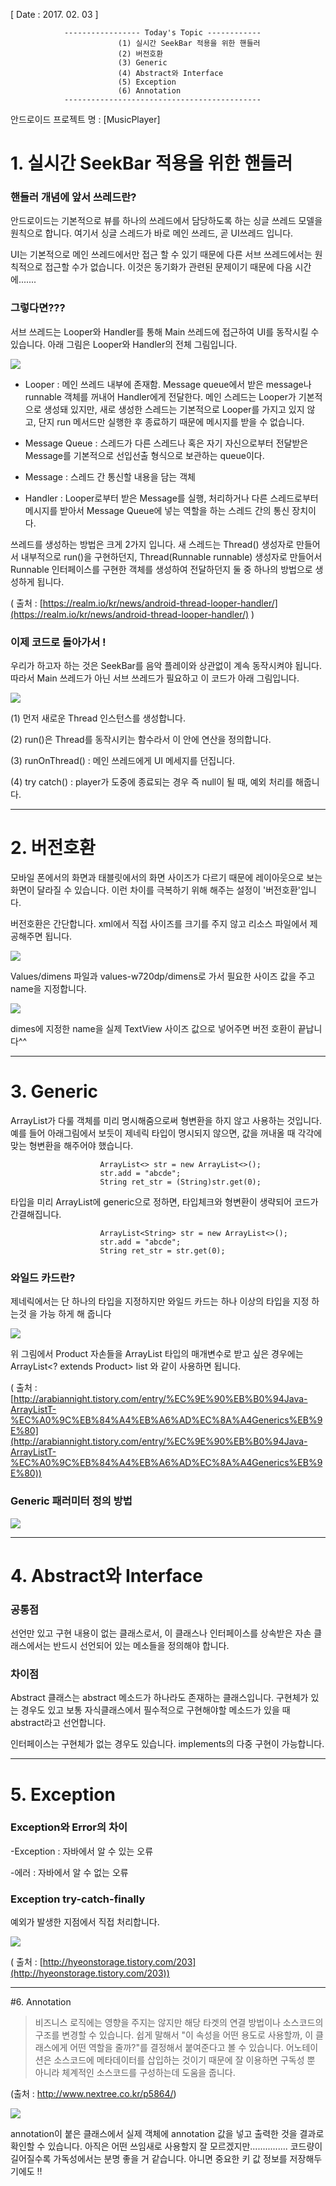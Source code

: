 [ Date : 2017. 02. 03 ]

				----------------- Today's Topic ------------
							(1) 실시간 SeekBar 적용을 위한 핸들러
							(2) 버전호환
							(3) Generic
							(4) Abstract와 Interface
							(5) Exception
							(6) Annotation
				--------------------------------------------

안드로이드 프로젝트 명 : [MusicPlayer] 


# 1. 실시간 SeekBar 적용을 위한 핸들러

### 핸들러 개념에 앞서 쓰레드란?

안드로이드는 기본적으로 뷰를 하나의 쓰레드에서 담당하도록 하는 싱글 쓰레드 모델을 원칙으로 합니다. 여기서 싱글 스레드가 바로 메인 쓰레드, 곧 UI쓰레드 입니다. 

UI는 기본적으로 메인 쓰레드에서만 접근 할 수 있기 때문에 다른 서브 쓰레드에서는 원칙적으로 접근할 수가 없습니다. 이것은 동기화가 관련된 문제이기 때문에 다음 시간에.......

### 그렇다면???

서브 쓰레드는 Looper와 Handler를 통해 Main 쓰레드에 접근하여 UI를 동작시킬 수 있습니다.
아래 그림은 Looper와 Handler의 전체 그림입니다.

![](http://i.imgur.com/nxYDHut.png)

- Looper : 메인 쓰레드 내부에 존재함. Message queue에서 받은 message나 runnable 객체를 꺼내어 Handler에게 전달한다. 메인 스레드는 Looper가 기본적으로 생성돼 있지만, 새로 생성한 스레드는 기본적으로 Looper를 가지고 있지 않고, 단지 run 메서드만 실행한 후 종료하기 때문에 메시지를 받을 수 없습니다. 

- Message Queue : 스레드가 다른 스레드나 혹은 자기 자신으로부터 전달받은 Message를 기본적으로 선입선출 형식으로 보관하는 queue이다.

- Message : 스레드 간 통신할 내용을 담는 객체

- Handler : Looper로부터 받은 Message를 실행, 처리하거나 다른 스레드로부터 메시지를 받아서 Message Queue에 넣는 역할을 하는 스레드 간의 통신 장치이다.

쓰레드를 생성하는 방법은 크게 2가지 입니다. 새 스레드는 Thread() 생성자로 만들어서 내부적으로 run()을 구현하던지, Thread(Runnable runnable) 생성자로 만들어서 Runnable 인터페이스를 구현한 객체를 생성하여 전달하던지 둘 중 하나의 방법으로 생성하게 됩니다. 

( 출처 : [https://realm.io/kr/news/android-thread-looper-handler/](https://realm.io/kr/news/android-thread-looper-handler/) )

### 이제 코드로 돌아가서 !
 
우리가 하고자 하는 것은 SeekBar를 음악 플레이와 상관없이 계속 동작시켜야 됩니다. 따라서 Main 쓰레드가 아닌 서브 쓰레드가 필요하고 이 코드가 아래 그림입니다.

![](http://i.imgur.com/frQW4JJ.png)

(1) 먼저 새로운 Thread 인스턴스를 생성합니다.

(2) run()은 Thread를 동작시키는 함수라서 이 안에 연산을 정의합니다.

(3) runOnThread() : 메인 쓰레드에게 UI 메세지를 던집니다.

(4) try catch() : player가 도중에 종료되는 경우 즉 null이 될 때, 예외 처리를 해줍니다.

--------------------------------------------
# 2. 버전호환

모바일 폰에서의 화면과 태블릿에서의 화면 사이즈가 다르기 때문에 레이아웃으로 보는 화면이 달라질 수 있습니다. 이런 차이를 극복하기 위해 해주는 설정이 '버전호환'입니다.

버전호환은 간단합니다. xml에서 직접 사이즈를 크기를 주지 않고 리소스 파일에서 제공해주면 됩니다.

![](http://i.imgur.com/TYbNSRw.png)

Values/dimens 파일과 values-w720dp/dimens로 가서 필요한 사이즈 값을 주고 name을 지정합니다.

![](http://i.imgur.com/tIZ7jaP.png)

dimes에 지정한 name을 실제 TextView 사이즈 값으로 넣어주면 버전 호환이 끝납니다^^


---------------------------------------------
# 3. Generic

ArrayList가 다룰 객체를 미리 명시해줌으로써 형변환을 하지 않고 사용하는 것입니다. 예를 들어 아래그림에서 보듯이 제네릭 타입이 명시되지 않으면, 값을 꺼내올 때 각각에 맞는 형변환을 해주어야 했습니다.

						ArrayList<> str = new ArrayList<>();
						str.add = "abcde";
						String ret_str = (String)str.get(0);

타입을 미리 ArrayList에 generic으로 정하면, 타입체크와 형변환이 생략되어 코드가 간결해집니다.

						ArrayList<String> str = new ArrayList<>();
						str.add = "abcde";
						String ret_str = str.get(0);

### 와일드 카드란?

 제네릭에서는 단 하나의 타입을 지정하지만 와일드 카드는 하나 이상의 타입을 지정 하는것 을 가능 하게 해 줍니다

![](http://i.imgur.com/hyr3LHS.png)


위 그림에서 Product 자손들을 ArrayList 타입의 매개변수로 받고 싶은 경우에는 ArrayList<? extends Product> list 와 같이 사용하면 됩니다.

( 출처 :  [http://arabiannight.tistory.com/entry/%EC%9E%90%EB%B0%94Java-ArrayListT-%EC%A0%9C%EB%84%A4%EB%A6%AD%EC%8A%A4Generics%EB%9E%80](http://arabiannight.tistory.com/entry/%EC%9E%90%EB%B0%94Java-ArrayListT-%EC%A0%9C%EB%84%A4%EB%A6%AD%EC%8A%A4Generics%EB%9E%80))


### Generic 패러미터 정의 방법

![](http://i.imgur.com/hZzL7Hy.png)


--------------------------------------------

# 4. Abstract와 Interface

### 공통점 

선언만 있고 구현 내용이 없는 클래스로서, 이 클래스나 인터페이스를 상속받은 자손 클래스에서는 반드시 선언되어 있는 메소들을 정의해야 합니다.


### 차이점

Abstract 클래스는 abstract 메소드가 하나라도 존재하는 클래스입니다. 구현체가 있는 경우도 있고 보통 자식클래스에서 필수적으로 구현해야할 메소드가 있을 때 abstract라고 선언합니다.

인터페이스는 구현체가 없는 경우도 있습니다. implements의 다중 구현이 가능합니다.



---------------------------------------
# 5. Exception


### Exception와 Error의 차이

-Exception : 자바에서 알 수 있는 오류

-에러 : 자바에서 알 수 없는 오류

### Exception try-catch-finally

예외가 발생한 지점에서 직접 처리합니다.

![](http://i.imgur.com/ySeU3GL.png)


( 출처 : [http://hyeonstorage.tistory.com/203](http://hyeonstorage.tistory.com/203))



-------------------------------------------
#6. Annotation

> 비즈니스 로직에는 영향을 주지는 않지만 해당 타겟의 연결 방법이나 소스코드의 구조를 변경할 수 있습니다. 쉽게 말해서 "이 속성을 어떤 용도로 사용할까, 이 클래스에게 어떤 역할을 줄까?"를 결정해서 붙여준다고 볼 수 있습니다. 어노테이션은 소스코드에 메타데이터를 삽입하는 것이기 때문에 잘 이용하면 구독성 뿐 아니라 체계적인 소스코드를 구성하는데 도움을 줍니다.

(출처 : http://www.nextree.co.kr/p5864/)


![](http://i.imgur.com/7LmCnVK.png)

annotation이 붙은 클래스에서 실제 객체에 annotation 값을 넣고 출력한 것을 결과로 확인할 수 있습니다. 아직은 어떤 쓰임새로 사용할지 잘 모르겠지만...............
코드량이 길어질수록 가독성에서는 분명 좋을 거 같습니다. 아니면 중요한 키 값 정보를 저장해두기에도 !!

